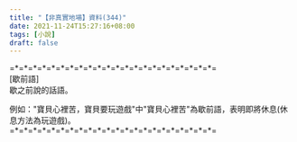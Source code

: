 ```yaml
---
title: "【非真實地場】資料(344)"
date: 2021-11-24T15:27:16+08:00
tags: [小說]
draft: false
---
```


=\*=\*=\*=\*=\*=\*=\*=\*=\*=\*=\*=\*=\*=\*=\*=\*=\*=\*=\*=\*=\*=\*=  
[歇前語]  
歇之前說的話語。

例如："寶貝心裡苦，寶貝要玩遊戲"中"寶貝心裡苦"為歇前語，表明即將休息(休息方法為玩遊戲)。  
=\*=\*=\*=\*=\*=\*=\*=\*=\*=\*=\*=\*=\*=\*=\*=\*=\*=\*=\*=\*=\*=\*=  